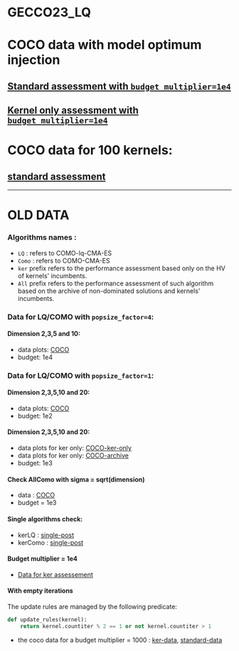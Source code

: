 # GECCO23_LQ

# COCO data with model optimum injection

## [Standard assessment with `budget_multiplier=1e4`](customnpp/data-standard-b10000/)
## [Kernel only assessment with `budget_multiplier=1e4`](customnpp/data-ker-b10000/)

# COCO data for 100 kernels:

## [standard assessment](MO-CM_N-III_Como_LQ/index.html)

---
  
# OLD DATA
### Algorithms names :
- `LQ` : refers to COMO-lq-CMA-ES
- `Como` : refers to COMO-CMA-ES
- `ker` prefix refers to the performance assessment based only on the HV of kernels' incumbents.
- `All` prefix refers to the performance assessment of such algorithm based on the archive of non-dominated solutions and kernels' incumbents.
### Data for LQ/COMO with `popsize_factor=4`:
#### Dimension 2,3,5 and 10:
- data plots: [COCO](P4K10\MUTLI_DIM\index.html)
- budget: 1e4
### Data for LQ/COMO with `popsize_factor=1`:
#### Dimension 2,3,5,10 and 20:
- data plots: [COCO](data_1\index.html)
- budget: 1e2

#### Dimension 2,3,5,10 and 20:
- data plots for ker only: [COCO-ker-only](budget-1000-D\data_ker_only\index.html)
- data plots for ker only: [COCO-archive](budget-1000-D\data_All\index.html)
- budget: 1e3

#### Check AllComo with sigma = sqrt(dimension)
- data : [COCO](check)
- budget = 1e3

#### Single algorithms check:
- kerLQ : [single-post](data_kerLQ/index.html)
- kerComo : [single-post](data_KerComo/index.html)

#### Budget multiplier = 1e4
- [Data for ker assessement](data_ker_1e4/index.html)

#### With empty iterations

The update rules are managed by the following predicate:

```python
def update_rules(kernel):
    return kernel.countiter % 2 == 1 or not kernel.countiter > 1
```
- the coco data for a budget multiplier = 1000 : [ker-data](./data-ex-ker-b1000/kerLQ_LQ-sk_COMO-/index.html), [standard-data](./data-ex-all-b1000/AllLQ_AllLQ_COMO-/index.html)
